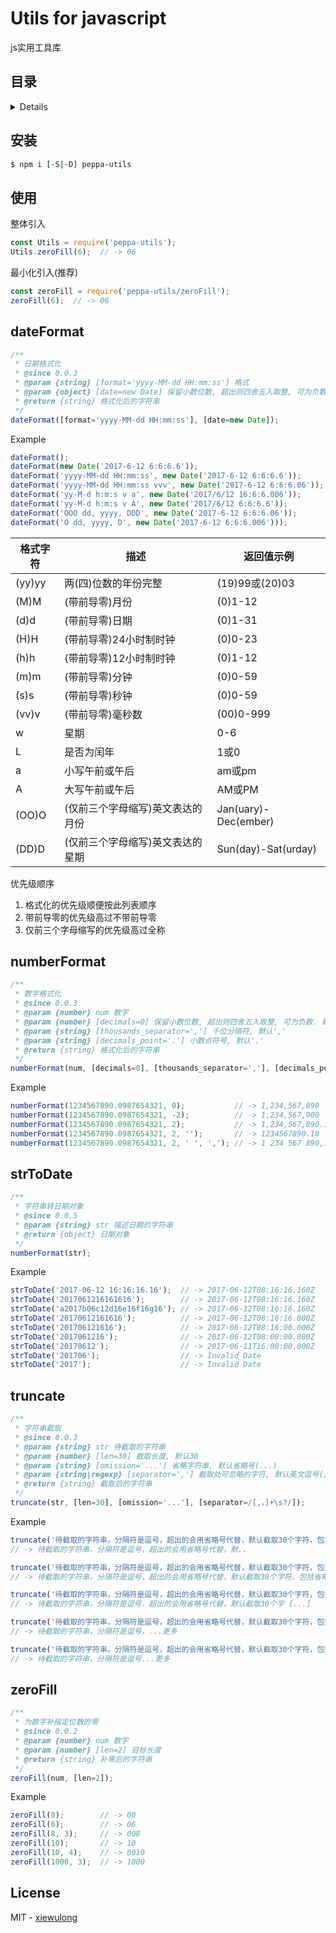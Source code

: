 # Utils for javascript

js实用工具库

## 目录

<details>

* [安装](#安装)
* [使用](#使用)
* [dateFormat](#dateFormat)
* [numberFormat](#numberFormat)
* [strToDate](#strToDate)
* [truncate](#truncate)
* [zeroFill](#zeroFill)
* [License](#license)

</details>

## 安装

```bash
$ npm i [-S|-D] peppa-utils
```

## 使用

整体引入

```js
const Utils = require('peppa-utils');
Utils.zeroFill(6);  // -> 06
```

最小化引入(推荐)

```js
const zeroFill = require('peppa-utils/zeroFill');
zeroFill(6);  // -> 06
```

## dateFormat

```js
/**
 * 日期格式化
 * @since 0.0.3
 * @param {string} [format='yyyy-MM-dd HH:mm:ss'] 格式
 * @param {object} [date=new Date] 保留小数位数, 超出则四舍五入取整, 可为负数. 默认0不保留小数
 * @return {string} 格式化后的字符串
 */
dateFormat([format='yyyy-MM-dd HH:mm:ss'], [date=new Date]);
```

Example

```js
dateFormat();                                                           // -> 格式为'yyyy-MM-dd HH:mm:ss'的当前时间
dateFormat(new Date('2017-6-12 6:6:6.6'));                              // -> 2017-06-11 06:06:06
dateFormat('yyyy-MM-dd HH:mm:ss', new Date('2017-6-12 6:6:6.6'));       // -> 2017-06-12 06:06:06
dateFormat('yyyy-MM-dd HH:mm:ss vvv', new Date('2017-6-12 6:6:6.06'));  // -> 2017-06-12 06:06:06 060
dateFormat('yy-M-d h:m:s v a', new Date('2017/6/12 16:6:6.006'));       // -> 17-6-12 5:6:6 6 pm
dateFormat('yy-M-d h:m:s v A', new Date('2017/6/12 6:6:6.6'));          // -> 17-6-12 7:6:6 600 AM
dateFormat('OOO dd, yyyy, DDD', new Date('2017-6-12 6:6:6.06'));        // -> Jul 12, 2017, Mon
dateFormat('O dd, yyyy, D', new Date('2017-6-12 6:6:6.006')));          // -> July 12, 2017, Monday
```

格式字符 | 描述 | 返回值示例
-|-|-
(yy)yy | 两(四)位数的年份完整 | (19)99或(20)03
(M)M | (带前导零)月份 | (0)1-12
(d)d | (带前导零)日期 | (0)1-31
(H)H | (带前导零)24小时制时钟 | (0)0-23
(h)h | (带前导零)12小时制时钟 | (0)1-12
(m)m | (带前导零)分钟 | (0)0-59
(s)s | (带前导零)秒钟 | (0)0-59
(vv)v | (带前导零)毫秒数 | (00)0-999
w | 星期 | 0-6
L | 是否为闰年 | 1或0
a | 小写午前或午后 | am或pm
A | 大写午前或午后 | AM或PM
(OO)O | (仅前三个字母缩写)英文表达的月份 | Jan(uary)-Dec(ember)
(DD)D | (仅前三个字母缩写)英文表达的星期 | Sun(day)-Sat(urday)

优先级顺序

1. 格式化的优先级顺便按此列表顺序
2. 带前导零的优先级高过不带前导零
3. 仅前三个字母缩写的优先级高过全称

## numberFormat

```js
/**
 * 数字格式化
 * @since 0.0.3
 * @param {number} num 数字
 * @param {number} [decimals=0] 保留小数位数, 超出则四舍五入取整, 可为负数. 默认0不保留小数
 * @param {string} [thousands_separator=','] 千位分隔符, 默认','
 * @param {string} [decimals_point='.'] 小数点符号, 默认'.'
 * @return {string} 格式化后的字符串
 */
numberFormat(num, [decimals=0], [thousands_separator=','], [decimals_point='.']);
```

Example

```js
numberFormat(1234567890.0987654321, 0);           // -> 1,234,567,890
numberFormat(1234567890.0987654321, -2);          // -> 1,234,567,900
numberFormat(1234567890.0987654321, 2);           // -> 1,234,567,890.10
numberFormat(1234567890.0987654321, 2, '');       // -> 1234567890.10
numberFormat(1234567890.0987654321, 2, ' ', ','); // -> 1 234 567 890,10
```

## strToDate

```js
/**
 * 字符串转日期对象
 * @since 0.0.5
 * @param {string} str 描述日期的字符串
 * @return {object} 日期对象
 */
numberFormat(str);
```

Example

```js
strToDate('2017-06-12 16:16:16.16');  // -> 2017-06-12T08:16:16.160Z
strToDate('2017061216161616');        // -> 2017-06-12T08:16:16.160Z
strToDate('a2017b06c12d16e16f16g16'); // -> 2017-06-12T08:16:16.160Z
strToDate('20170612161616');          // -> 2017-06-12T08:16:16.000Z
strToDate('201706121616');            // -> 2017-06-12T08:16:00.000Z
strToDate('2017061216');              // -> 2017-06-12T08:00:00.000Z
strToDate('20170612');                // -> 2017-06-11T16:00:00.000Z
strToDate('201706');                  // -> Invalid Date
strToDate('2017');                    // -> Invalid Date
```

## truncate

```js
/**
 * 字符串截取
 * @since 0.0.3
 * @param {string} str 待截取的字符串
 * @param {number} [len=30] 截取长度, 默认30
 * @param {string} [omission='...'] 省略字符串, 默认省略号(...)
 * @param {string|regexp} [separator=','] 截取处可忽略的字符, 默认英文逗号(,)
 * @return {string} 截取后的字符串
 */
truncate(str, [len=30], [omission='...'], [separator=/[,，]+\s?/]);
```

Example

```js
truncate('待截取的字符串，分隔符是逗号，超出的会用省略号代替，默认截取30个字符，包括省略字符串的长度，可设置。');
// -> 待截取的字符串，分隔符是逗号，超出的会用省略号代替，默..

truncate('待截取的字符串，分隔符是逗号，超出的会用省略号代替，默认截取30个字符，包括省略字符串的长度，可设置。', 60);
// -> 待截取的字符串，分隔符是逗号，超出的会用省略号代替，默认截取30个字符，包括省略字符串的长度，可设置。

truncate('待截取的字符串，分隔符是逗号，超出的会用省略号代替，默认截取30个字符，包括省略字符串的长度，可设置。', 40, ' [...]');
// -> 待截取的字符串，分隔符是逗号，超出的会用省略号代替，默认截取30个字 [...]

truncate('待截取的字符串，分隔符是逗号，超出的会用省略号代替，默认截取30个字符，包括省略字符串的长度，可设置。', 20, '...更多', '');
// -> 待截取的字符串，分隔符是逗号，...更多

truncate('待截取的字符串，分隔符是逗号，超出的会用省略号代替，默认截取30个字符，包括省略字符串的长度，可设置。', 20, '...更多', '，');
// -> 待截取的字符串，分隔符是逗号...更多
```

## zeroFill

```js
/**
 * 为数字补指定位数的零
 * @since 0.0.2
 * @param {number} num 数字
 * @param {number} [len=2] 目标长度
 * @return {string} 补零后的字符串
 */
zeroFill(num, [len=2]);
```

Example

```js
zeroFill(0);        // -> 00
zeroFill(6);        // -> 06
zeroFill(8, 3);     // -> 008
zeroFill(10);       // -> 10
zeroFill(10, 4);    // -> 0010
zeroFill(1000, 3);  // -> 1000
```

## License

MIT - [xiewulong](https://github.com/xiewulong)
